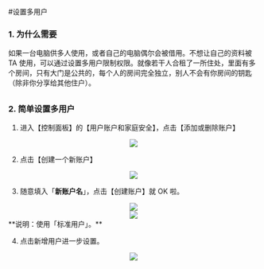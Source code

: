 #设置多用户

### 1. 为什么需要
如果一台电脑供多人使用，或者自己的电脑偶尔会被借用。不想让自己的资料被 TA 使用，可以通过设置多用户限制权限。就像若干人合租了一所住处，里面有多个房间，只有大门是公共的，每个人的房间完全独立，别人不会有你房间的钥匙（除非你分享给其他住户）。

## 

### 2. 简单设置多用户


1. 进入【控制面板】的【用户账户和家庭安全】，点击【添加或删除账户】
<div style="text-align:center">
<img src="https://41.media.tumblr.com/d1af6326673c2b7787784c3130bd5fe0/tumblr_nvy1khE1RF1uft3xho1_1280.png"/>
</div>

2. 点击【创建一个新账户】
<div style="text-align:center">
<img src="https://40.media.tumblr.com/4684d1b1e01e6917030f372b5f0b52af/tumblr_nvy1khE1RF1uft3xho2_1280.png"/>
</div>

3. 随意填入「**新账户名**」，点击【创建账户】就 OK 啦。
<div style="text-align:center">
<img src="https://41.media.tumblr.com/fb6b670656d9e3d598aa149a50256cb8/tumblr_nvy1khE1RF1uft3xho3_400.png"/>
</div>
<div style="text-align:center">
<img src="https://41.media.tumblr.com/1cd485ffac6fe17d0eb3d5e4f7df21a5/tumblr_nvy1khE1RF1uft3xho4_1280.png"/>
</div>
**说明：使用「标准用户」。**

4. 点击新增用户进一步设置。
<div style="text-align:center">
<img src="https://40.media.tumblr.com/3de8e9db3da88f1f8b76fae872c4a6fb/tumblr_nvy1khE1RF1uft3xho5_1280.png"/>
</div>


